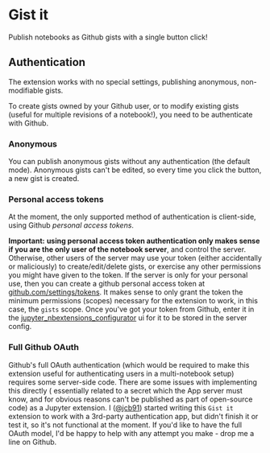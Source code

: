 Gist it
=======

Publish notebooks as Github gists with a single button click!


Authentication
--------------

The extension works with no special settings, publishing anonymous,
non-modifiable gists.

To create gists owned by your Github user, or to modify existing gists (useful
for multiple revisions of a notebook!), you need to be authenticate with Github.


### Anonymous

You can publish anonymous gists without any authentication (the default mode).
Anonymous gists can't be edited, so every time you click the button, a new gist
is created.



### Personal access tokens

At the moment, the only supported method of authentication is client-side,
using Github _personal access tokens_.

__Important:__ __using personal access token authentication only makes sense if
you are the only user of the notebook server__, and control the server.
Otherwise, other users of the server may use your token
(either accidentally or maliciously) to create/edit/delete gists,
or exercise any other permissions you might have given to the token.
If the server is only for your personal use, then you can create a github
personal access token at [github.com/settings/tokens](https://github.com/settings/tokens).
It makes sense to only grant the token the minimum permissions (scopes)
necessary for the extension to work, in this case, the `gists` scope.
Once you've got your token from Github, enter it in the
[jupyter_nbextensions_configurator](https://github.com/Jupyter-contrib/jupyter_nbextensions_configurator)
ui for it to be stored in the server config.


### Full Github OAuth

Github's full OAuth authentication
(which would be required to make this extension useful for authenticating users
in a multi-notebook setup)
requires some server-side code.
There are some issues with implementing this directly (
essentially related to a secret which the App server must know, and for obvious
reasons can't be published as part of open-source code) as a Jupyter extension.
I ([@jcb91](https://github.com/jcb91)) started writing this `Gist it` extension
to work with a 3rd-party authentication app, but didn't finish it or test it,
so it's not functional at the moment.
If you'd like to have the full OAuth model, I'd be happy to help with any
attempt you make - drop me a line on Github.
